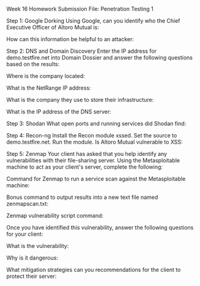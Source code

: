Week 16 Homework Submission File: Penetration Testing 1

Step 1: Google Dorking
Using Google, can you identify who the Chief Executive Officer of Altoro Mutual is:

How can this information be helpful to an attacker:



Step 2: DNS and Domain Discovery
Enter the IP address for demo.testfire.net into Domain Dossier and answer the following questions based on the results:

Where is the company located:

What is the NetRange IP address:

What is the company they use to store their infrastructure:

What is the IP address of the DNS server:

Step 3: Shodan
What open ports and running services did Shodan find:



Step 4: Recon-ng
Install the Recon module xssed.
Set the source to demo.testfire.net.
Run the module.
Is Altoro Mutual vulnerable to XSS:



Step 5: Zenmap
Your client has asked that you help identify any vulnerabilities with their file-sharing server. Using the Metasploitable machine to act as your client's server, complete the following:

Command for Zenmap to run a service scan against the Metasploitable machine:

Bonus command to output results into a new text file named zenmapscan.txt:

Zenmap vulnerability script command:

Once you have identified this vulnerability, answer the following questions for your client:

What is the vulnerability:

Why is it dangerous:

What mitigation strategies can you recommendations for the client to protect their server:



